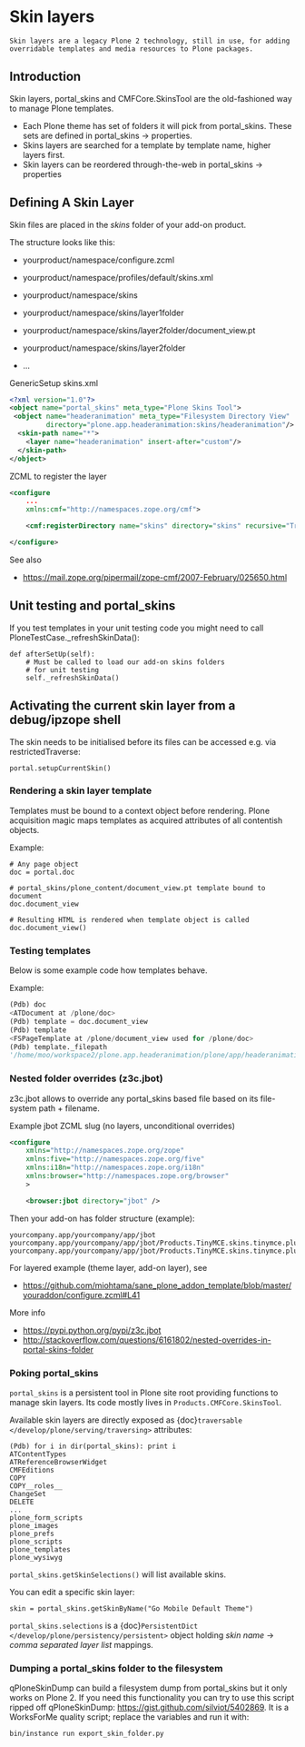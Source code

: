 # Skin layers

```{admonition} Description
Skin layers are a legacy Plone 2 technology, still in use, for adding overridable templates and media resources to Plone packages.
```

## Introduction

Skin layers, portal_skins and CMFCore.SkinsTool are the old-fashioned way to manage Plone templates.

- Each Plone theme has set of folders it will pick from portal_skins. These sets
  are defined in portal_skins -> properties.
- Skins layers are searched for a template by template name, higher layers first.
- Skin layers can be reordered through-the-web in portal_skins -> properties

## Defining A Skin Layer

Skin files are placed in the *skins* folder of your add-on product.

The structure looks like this:

- yourproduct/namespace/configure.zcml

- yourproduct/namespace/profiles/default/skins.xml

- yourproduct/namespace/skins

- yourproduct/namespace/skins/layer1folder

- yourproduct/namespace/skins/layer2folder/document_view.pt

- yourproduct/namespace/skins/layer2folder

- ...

GenericSetup skins.xml

```xml
<?xml version="1.0"?>
<object name="portal_skins" meta_type="Plone Skins Tool">
 <object name="headeranimation" meta_type="Filesystem Directory View"
         directory="plone.app.headeranimation:skins/headeranimation"/>
  <skin-path name="*">
    <layer name="headeranimation" insert-after="custom"/>
  </skin-path>
</object>
```

ZCML to register the layer

```xml
<configure
    ...
    xmlns:cmf="http://namespaces.zope.org/cmf">

    <cmf:registerDirectory name="skins" directory="skins" recursive="True" />

</configure>
```

See also

- <https://mail.zope.org/pipermail/zope-cmf/2007-February/025650.html>

## Unit testing and portal_skins

If you test templates in your unit testing code you might need to call PloneTestCase.\_refreshSkinData():

```
def afterSetUp(self):
    # Must be called to load our add-on skins folders
    # for unit testing
    self._refreshSkinData()
```

## Activating the current skin layer from a debug/ipzope shell

The skin needs to be initialised before its files can be accessed
e.g. via restrictedTraverse:

```
portal.setupCurrentSkin()
```

### Rendering a skin layer template

Templates must be bound to a context object before rendering.  Plone
acquisition magic maps templates as acquired attributes of all
contentish objects.

Example:

```
# Any page object
doc = portal.doc

# portal_skins/plone_content/document_view.pt template bound to document
doc.document_view

# Resulting HTML is rendered when template object is called
doc.document_view()
```

### Testing templates

Below is some example code how templates behave.

Example:

```python
(Pdb) doc
<ATDocument at /plone/doc>
(Pdb) template = doc.document_view
(Pdb) template
<FSPageTemplate at /plone/document_view used for /plone/doc>
(Pdb) template._filepath
'/home/moo/workspace2/plone.app.headeranimation/plone/app/headeranimation/skins/headeranimation/document_view.pt'
```

### Nested folder overrides (z3c.jbot)

z3c.jbot allows to override any portal_skins based file based on its file-system
path + filename.

Example jbot ZCML slug (no layers, unconditional overrides)

```xml
<configure
    xmlns="http://namespaces.zope.org/zope"
    xmlns:five="http://namespaces.zope.org/five"
    xmlns:i18n="http://namespaces.zope.org/i18n"
    xmlns:browser="http://namespaces.zope.org/browser"
    >

    <browser:jbot directory="jbot" />
```

Then your add-on has folder structure (example):

```
yourcompany.app/yourcompany/app/jbot
yourcompany.app/yourcompany/app/jbot/Products.TinyMCE.skins.tinymce.plugins.table.js.table.js
yourcompany.app/yourcompany/app/jbot/Products.TinyMCE.skins.tinymce.plugins.table.html.pt
```

For layered example (theme layer, add-on layer), see

- <https://github.com/miohtama/sane_plone_addon_template/blob/master/youraddon/configure.zcml#L41>

More info

- <https://pypi.python.org/pypi/z3c.jbot>
- <http://stackoverflow.com/questions/6161802/nested-overrides-in-portal-skins-folder>

### Poking portal_skins

`portal_skins` is a persistent tool in Plone site root providing functions to manage skin layers.
Its code mostly lives in `Products.CMFCore.SkinsTool`.

Available skin layers are directly exposed as {doc}`traversable </develop/plone/serving/traversing>` attributes:

```
(Pdb) for i in dir(portal_skins): print i
ATContentTypes
ATReferenceBrowserWidget
CMFEditions
COPY
COPY__roles__
ChangeSet
DELETE
...
plone_form_scripts
plone_images
plone_prefs
plone_scripts
plone_templates
plone_wysiwyg
```

`portal_skins.getSkinSelections()` will list available skins.

You can edit a specific skin layer:

```
skin = portal_skins.getSkinByName("Go Mobile Default Theme")
```

`portal_skins.selections` is a {doc}`PersistentDict </develop/plone/persistency/persistent>` object
holding *skin name* -> *comma separated layer list* mappings.

### Dumping a portal_skins folder to the filesystem

qPloneSkinDump can build a filesystem dump from portal_skins but it only works on Plone 2.
If you need this functionality you can try to use this script ripped off qPloneSkinDump:
<https://gist.github.com/silviot/5402869>. It is a WorksForMe quality script; replace the variables
and run it with:

```
bin/instance run export_skin_folder.py
```
